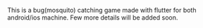 This is a bug(mosquito) catching game made with flutter for both android/ios machine. Few more details will be added soon.
